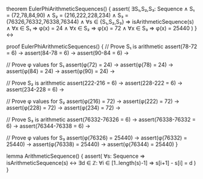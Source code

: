theorem EulerPhiArithmeticSequences() {
  assert(
    ∃S₁,S₂,S₃: Sequence ∧
    S₁ = (72,78,84,90) ∧
    S₂ = (216,222,228,234) ∧
    S₃ = (76326,76332,76338,76344) ∧
    ∀s ∈ {S₁,S₂,S₃} ⇒ isArithmeticSequence(s) ∧
    ∀x ∈ S₁ ⇒ φ(x) = 24 ∧
    ∀x ∈ S₂ ⇒ φ(x) = 72 ∧
    ∀x ∈ S₃ ⇒ φ(x) = 25440
  )
} ↔

proof EulerPhiArithmeticSequences() {
  // Prove S₁ is arithmetic
  assert(78-72 = 6) →
  assert(84-78 = 6) →
  assert(90-84 = 6) →
  
  // Prove φ values for S₁
  assert(φ(72) = 24) →
  assert(φ(78) = 24) →
  assert(φ(84) = 24) →
  assert(φ(90) = 24) →

  // Prove S₂ is arithmetic
  assert(222-216 = 6) →
  assert(228-222 = 6) →
  assert(234-228 = 6) →

  // Prove φ values for S₂
  assert(φ(216) = 72) →
  assert(φ(222) = 72) →
  assert(φ(228) = 72) →
  assert(φ(234) = 72) →

  // Prove S₃ is arithmetic
  assert(76332-76326 = 6) →
  assert(76338-76332 = 6) →
  assert(76344-76338 = 6) →

  // Prove φ values for S₃ 
  assert(φ(76326) = 25440) →
  assert(φ(76332) = 25440) →
  assert(φ(76338) = 25440) →
  assert(φ(76344) = 25440)
}

lemma ArithmeticSequence() {
  assert(
    ∀s: Sequence ⇒
    isArithmeticSequence(s) ↔
    ∃d ∈ ℤ: ∀i ∈ [1..length(s)-1] ⇒ 
    s[i+1] - s[i] = d
  )
}